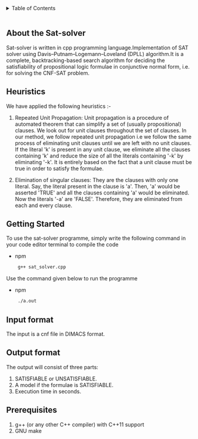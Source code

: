 <div id="top"></div>


<!-- TABLE OF CONTENTS -->
<details>
  <summary>Table of Contents</summary>
  <ol>
    <li>  <a href="#about-the-project">About The Project</a>    </li>
    <li>  <a href="#algorithm">Algorithm</a>    </li>
    <li>
      <a href="#getting-started">Getting Started</a>
      <ul>
        <li><a href="#prerequisites">Prerequisites</a></li>
      </ul>
    </li>
    </ol>
</details>
<br>

<!-- ABOUT THE PROJECT -->
## About the Sat-solver
Sat-solver is written in cpp programming language.Implementation of SAT solver using Davis–Putnam–Logemann–Loveland (DPLL) algorithm.It is a complete, backtracking-based search algorithm for deciding the satisfiability of propositional logic formulae in conjunctive normal form, i.e. for solving the CNF-SAT problem.

## Heuristics
We have applied the following heuristics :-

1. Repeated Unit Propagation: Unit propagation is a procedure of automated theorem that can simplify a set of (usually propositional) clauses. We look out for unit clauses throughout the set of clauses. In our method, we follow repeated unit propagation i.e we follow the same process of eliminating unit clauses until we are left with no unit clauses. If the literal 'k' is present in any unit clause, we eliminate all the clauses containing 'k' and reduce the size of all the literals containing '-k' by eliminating '-k'. It is entirely based on the fact that a unit clause must be true in order to satisfy the formulae.

2. Elimination of singular clauses: They are the clauses with only one literal. Say, the literal present in the clause is 'a'. Then, 'a' would be asserted 'TRUE' and all the clauses containing 'a' would be eliminated. Now the literals '-a' are 'FALSE'. Therefore, they are eliminated from each and every clause.

<!-- GETTING STARTED -->
## Getting Started

To use the sat-solver programme, simply write the following command in your code editor terminal to compile the code
* npm
  ```sh
   g++ sat_solver.cpp
  ```
Use the command given below to run the programme
* npm
  ```sh
   ./a.out
  ```

## Input format
The input is a cnf file in DIMACS format.

## Output format
The output will consist of three parts:

1. SATISFIABLE or UNSATISFIABLE.
2. A model if the formulae is SATISFIABLE.
3. Execution time in seconds.

   

## Prerequisites
1. g++ (or any other C++ compiler) with C++11 support
2. GNU make

<!-- ### THANK YOU -->
